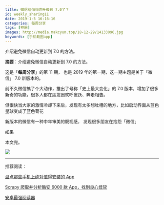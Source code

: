 ```yaml
---
title: 微信给悄悄你升级到 7.0了？
id: weekly_sharing11
date: 2019-1-5 16:16:16
categories: 每周分享
tags: [神器]
images: http://media.makcyun.top/18-12-29/14133096.jpg
keywords: [手机截图app]
---
```

介绍避免微信自动更新到 7.0 的方法。

<!-- more -->  

**摘要**：介绍避免微信自动更新到 7.0 的方法。

这是「**每周分享**」的第 11 期， 也是 2019 年的第一期，这一期主题是关于「微信」 7.0 新版本的。

前不久微信搞了个大动作，推出了号称「史上最大变化」的 7.0 版本，增加了很多新奇的功能，很多人都在朋友圈欢呼雀跃、奔走相告。

但很快当大家的激情冷却下来后，发现有太多想吐槽的地方，比如启动界面从蓝色星球变成了蓝色菊花

新版本的微信有一种中年审美的既视感，
发现很多朋友在抱怨「微信」

如果


本文完。

![](http://media.makcyun.top/18-12-26/16445406.jpg)



---

推荐阅读：

[盘点那些手机上绝对值得安装的 App](https://www.makcyun.top/weekly_sharing7.html)

[Scrapy 爬取并分析酷安 6000 款 App，找到良心佳软](https://www.makcyun.top/web_scraping_withpython10.html)

[安卓最强阅读器](https://www.makcyun.top/weekly_sharing3.html)
